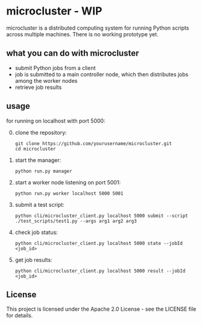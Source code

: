 # microcluster - WIP

microcluster is a distributed computing system for running Python scripts across multiple machines. There is no working prototype yet.

## what you can do with microcluster

- submit Python jobs from a client
- job is submitted to a main controller node, which then distributes jobs among the worker nodes
- retrieve job results


## usage

for running on localhost with port 5000:

0. clone the repository:
   ```
   git clone https://github.com/yourusername/microcluster.git
   cd microcluster
   ```

1. start the manager:
   ```
   python run.py manager
   ```

2. start a worker node listening on port 5001:
   ```
   python run.py worker localhost 5000 5001
   ```

3. submit a test script:
   ```
   python cli/microcluster_client.py localhost 5000 submit --script ./test_scripts/test1.py --args arg1 arg2 arg3
   ```

4. check job status:
   ```
   python cli/microcluster_client.py localhost 5000 state --jobId <job_id>
   ```

5. get job results:
   ```
   python cli/microcluster_client.py localhost 5000 result --jobId <job_id>
   ```
   
## License

This project is licensed under the Apache 2.0 License - see the LICENSE file for details.
